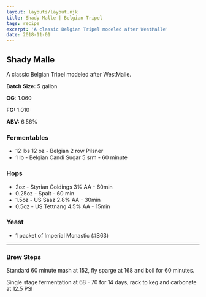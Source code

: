 ```yaml
---
layout: layouts/layout.njk
title: Shady Malle | Belgian Tripel
tags: recipe
excerpt: 'A classic Belgian Tripel modeled after WestMalle'
date: 2018-11-01
---
```

## Shady Malle
A classic Belgian Tripel modeled after WestMalle.

<section class='recipe'>

**Batch Size:** 5 gallon

**OG:** 1.060

**FG:** 1.010 

**ABV:** 6.56%

### Fermentables
- 12 lbs 12 oz - Belgian 2 row Pilsner
- 1 lb - Belgian Candi Sugar 5 srm - 60 minute

	
### Hops
- 2oz - Styrian Goldings 3% AA - 60min
- 0.25oz - Spalt - 60 min
- 1.5oz - US Saaz 2.8% AA - 30min
- 0.5oz - US Tettnang 4.5% AA - 15min

### Yeast
- 1 packet of Imperial Monastic (#B63)

---
### Brew Steps

Standard 60 minute mash at 152, fly sparge at 168
and boil for 60 minutes. 


Single stage fermentation at 68 - 70 for 14 days, 
rack to keg and carbonate at 12.5 PSI
	
</section>